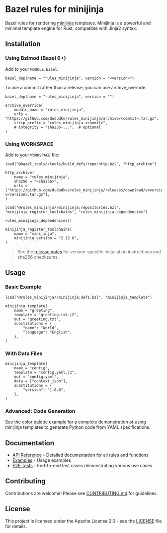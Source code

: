 # Bazel rules for minijinja

Bazel rules for rendering [minijinja](https://github.com/mitsuhiko/minijinja) templates. Minijinja is a powerful and minimal template engine for Rust, compatible with Jinja2 syntax.

## Installation

### Using Bzlmod (Bazel 6+)

Add to your `MODULE.bazel`:

```starlark
bazel_dep(name = "rules_minijinja", version = "<version>")
```

To use a commit rather than a release, you can use archive_override:

```starlark
bazel_dep(name = "rules_minijinja", version = "")

archive_override(
    module_name = "rules_minijinja",
    urls = "https://github.com/dududko/rules_minijinja/archive/<commit>.tar.gz",
    strip_prefix = "rules_minijinja-<commit>",
    # integrity = "sha256-...",  # optional
)
```

### Using WORKSPACE

Add to your `WORKSPACE` file:

```starlark
load("@bazel_tools//tools/build_defs/repo:http.bzl", "http_archive")

http_archive(
    name = "rules_minijinja",
    sha256 = "<sha256>",
    urls = ["https://github.com/dududko/rules_minijinja/releases/download/v<version>/rules_minijinja-v<version>.tar.gz"],
)

load("@rules_minijinja//minijinja:repositories.bzl", "minijinja_register_toolchains", "rules_minijinja_dependencies")

rules_minijinja_dependencies()

minijinja_register_toolchains(
    name = "minijinja",
    minijinja_version = "2.12.0",
)
```

> See the [release notes](https://github.com/dududko/rules_minijinja/releases) for version-specific installation instructions and sha256 checksums.

## Usage

### Basic Example

```starlark
load("@rules_minijinja//minijinja:defs.bzl", "minijinja_template")

minijinja_template(
    name = "greeting",
    template = "greeting.txt.j2",
    out = "greeting.txt",
    substitutions = {
        "name": "World",
        "language": "English",
    },
)
```

### With Data Files

```starlark
minijinja_template(
    name = "config",
    template = "config.yaml.j2",
    out = "config.yaml",
    data = ["context.json"],
    substitutions = {
        "version": "1.0.0",
    },
)
```

### Advanced: Code Generation

See the [color palette example](e2e/color_palette) for a complete demonstration of using minijinja templates to generate Python code from YAML specifications.

## Documentation

- [API Reference](docs/) - Detailed documentation for all rules and functions
- [Examples](minijinja/examples/) - Usage examples
- [E2E Tests](e2e/) - End-to-end test cases demonstrating various use cases

## Contributing

Contributions are welcome! Please see [CONTRIBUTING.md](CONTRIBUTING.md) for guidelines.

## License

This project is licensed under the Apache License 2.0 - see the [LICENSE](LICENSE) file for details.
